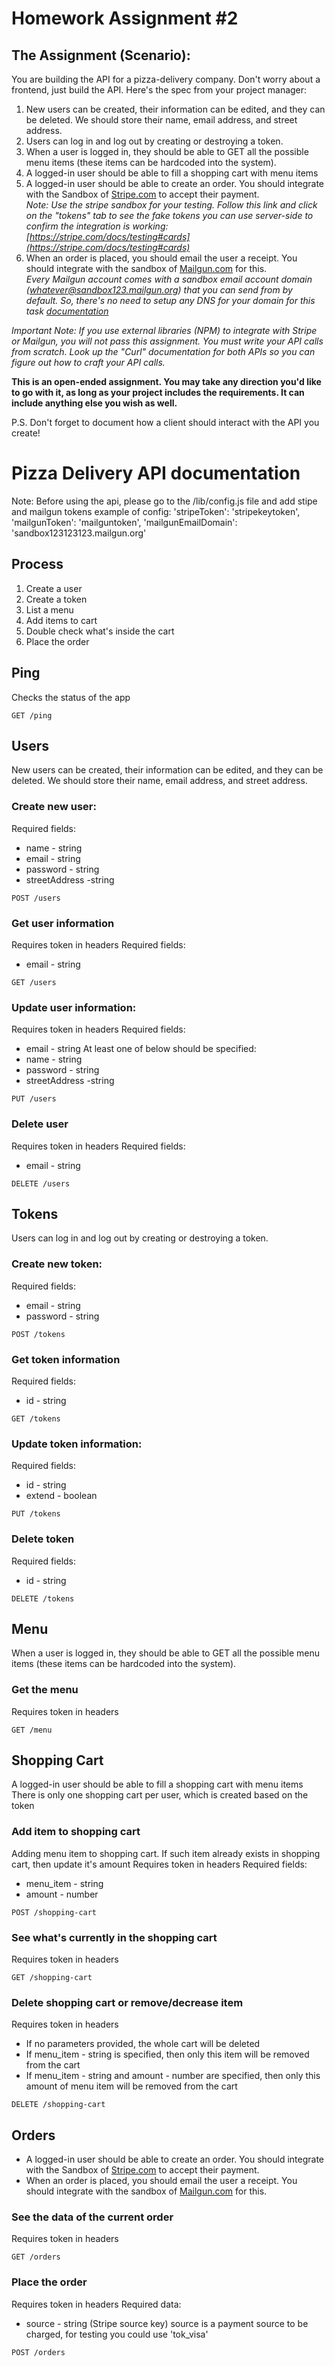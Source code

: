 # Homework Assignment #2
## The Assignment (Scenario):
You are building the API for a pizza-delivery company. Don't worry about a frontend, just build the API. Here's the spec from your project manager:
1. New users can be created, their information can be edited, and they can be deleted. We should store their name, email address, and street address.
2. Users can log in and log out by creating or destroying a token.
3. When a user is logged in, they should be able to GET all the possible menu items (these items can be hardcoded into the system).
4. A logged-in user should be able to fill a shopping cart with menu items
5. A logged-in user should be able to create an order. You should integrate with the Sandbox of [Stripe.com](https://stripe.com/) to accept their payment. <br />*Note: Use the stripe sandbox for your testing. Follow this link and click on the "tokens" tab to see the fake tokens you can use server-side to confirm the integration is working: [https://stripe.com/docs/testing#cards](https://stripe.com/docs/testing#cards)*
6. When an order is placed, you should email the user a receipt. You should integrate with the sandbox of [Mailgun.com](https://www.mailgun.com/) for this. <br />*Every Mailgun account comes with a sandbox email account domain (whatever@sandbox123.mailgun.org) that you can send from by default. So, there's no need to setup any DNS for your domain for this task [documentation](https://documentation.mailgun.com/en/latest/faqs.html#how-do-i-pick-a-domain-name-for-my-mailgun-account)*

*Important Note: If you use external libraries (NPM) to integrate with Stripe or Mailgun, you will not pass this assignment. You must write your API calls from scratch. Look up the "Curl" documentation for both APIs so you can figure out how to craft your API calls.*

**This is an open-ended assignment. You may take any direction you'd like to go with it, as long as your project includes the requirements. It can include anything else you wish as well.**

P.S. Don't forget to document how a client should interact with the API you create!

# Pizza Delivery API documentation
Note: Before using the api, please go to the /lib/config.js file and add stipe and mailgun tokens
example of  config:
'stripeToken': 'stripekeytoken',
'mailgunToken': 'mailguntoken',
'mailgunEmailDomain': 'sandbox123123123.mailgun.org'
## Process
1. Create a user
2. Create a token
3. List a menu
4. Add items to cart
5. Double check what's inside the cart
6. Place the order

## Ping
Checks the status of the app
```
GET /ping
```

## Users
New users can be created, their information can be edited, and they can be deleted. We should store their name, email address, and street address.

### Create new user:
Required fields:
* name - string
* email - string
* password - string
* streetAddress -string
```
POST /users
```

### Get user information
Requires token in headers
Required fields:
* email - string
```
GET /users
```

### Update user information:
Requires token in headers
Required fields:
* email - string
At least one of below should be specified:
* name - string
* password - string
* streetAddress -string
```
PUT /users
```

### Delete user
Requires token in headers
Required fields:
* email - string
```
DELETE /users
```


## Tokens
Users can log in and log out by creating or destroying a token.
### Create new token:
Required fields:
* email - string
* password - string
```
POST /tokens
```

### Get token information
Required fields:
* id - string
```
GET /tokens
```

### Update token information:
Required fields:
* id - string
* extend - boolean
```
PUT /tokens
```

### Delete token
Required fields:
* id - string
```
DELETE /tokens
```


## Menu
When a user is logged in, they should be able to GET all the possible menu items (these items can be hardcoded into the system).
### Get the menu
Requires token in headers
```
GET /menu
```


## Shopping Cart
A logged-in user should be able to fill a shopping cart with menu items
There is only one shopping cart per user, which is created based on the token

### Add item to shopping cart
Adding menu item to shopping cart.
If such item already exists in shopping cart, then update it's amount
Requires token in headers
Required fields:
* menu_item - string
* amount - number

```
POST /shopping-cart
```

### See what's currently in the shopping cart
Requires token in headers
```
GET /shopping-cart
```

### Delete shopping cart or remove/decrease item
Requires token in headers
* If no parameters provided, the whole cart will be deleted
* If menu_item - string is specified, then only this item will be removed from the cart
* If menu_item - string and amount - number are specified, then only this amount of menu item will be removed from the cart
```
DELETE /shopping-cart
```

## Orders
* A logged-in user should be able to create an order. You should integrate with the Sandbox of [Stripe.com](https://stripe.com/) to accept their payment.
* When an order is placed, you should email the user a receipt. You should integrate with the sandbox of [Mailgun.com](https://www.mailgun.com/) for this.

### See the data of the current order
Requires token in headers
```
GET /orders
```

### Place the order
Requires token in headers
Required data:
* source - string (Stripe source key)
source is a payment source to be charged, for testing you could use 'tok_visa'

```
POST /orders
```
